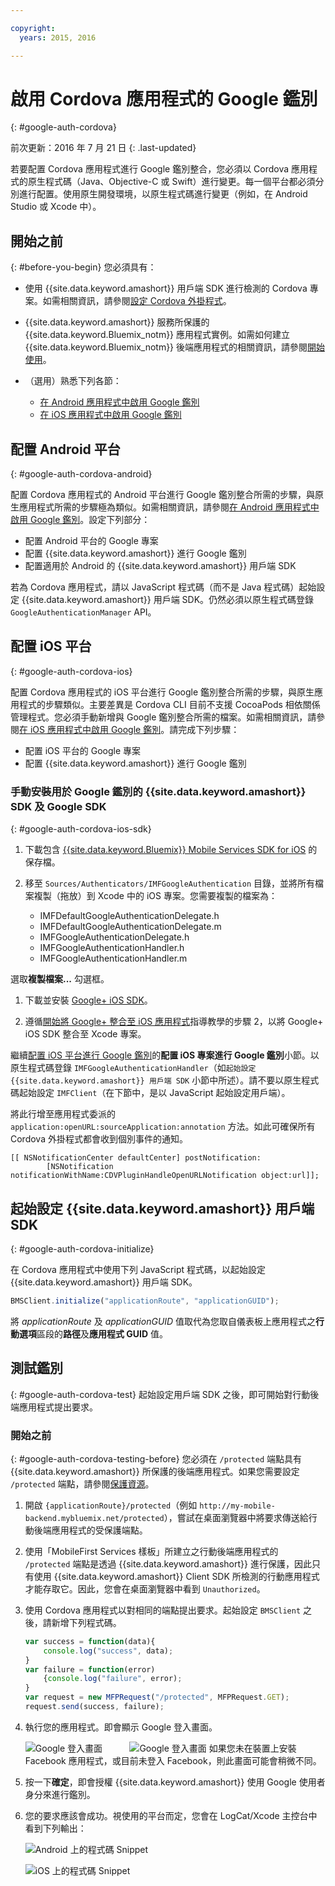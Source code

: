 ```yaml
---

copyright:
  years: 2015, 2016

---
```


# 啟用 Cordova 應用程式的 Google 鑑別
{: #google-auth-cordova}


前次更新：2016 年 7 月 21 日
{: .last-updated}

若要配置 Cordova 應用程式進行 Google 鑑別整合，您必須以 Cordova 應用程式的原生程式碼（Java、Objective-C 或 Swift）進行變更。每一個平台都必須分別進行配置。使用原生開發環境，以原生程式碼進行變更（例如，在 Android Studio 或 Xcode 中）。

## 開始之前
{: #before-you-begin}
您必須具有：
* 使用 {{site.data.keyword.amashort}} 用戶端 SDK 進行檢測的 Cordova 專案。如需相關資訊，請參閱[設定 Cordova 外掛程式](https://console.{DomainName}/docs/services/mobileaccess/getting-started-cordova.html)。  
* {{site.data.keyword.amashort}} 服務所保護的 {{site.data.keyword.Bluemix_notm}} 應用程式實例。如需如何建立 {{site.data.keyword.Bluemix_notm}} 後端應用程式的相關資訊，請參閱[開始使用](index.html)。




* （選用）熟悉下列各節：
   * [在 Android 應用程式中啟用 Google 鑑別](https://console.{DomainName}/docs/services/mobileaccess/google-auth-android.html)
   * [在 iOS 應用程式中啟用 Google 鑑別](https://console.{DomainName}/docs/services/mobileaccess/google-auth-ios.html)


## 配置 Android 平台
{: #google-auth-cordova-android}

配置 Cordova 應用程式的 Android 平台進行 Google 鑑別整合所需的步驟，與原生應用程式所需的步驟極為類似。如需相關資訊，請參閱[在 Android 應用程式中啟用 Google 鑑別](https://console.{DomainName}/docs/services/mobileaccess/google-auth-android.html)。設定下列部分：

* 配置 Android 平台的 Google 專案
* 配置 {{site.data.keyword.amashort}} 進行 Google 鑑別
* 配置適用於 Android 的 {{site.data.keyword.amashort}} 用戶端 SDK

若為 Cordova 應用程式，請以 JavaScript 程式碼（而不是 Java 程式碼）起始設定 {{site.data.keyword.amashort}} 用戶端 SDK。仍然必須以原生程式碼登錄 `GoogleAuthenticationManager` API。

## 配置 iOS 平台
{: #google-auth-cordova-ios}

配置 Cordova 應用程式的 iOS 平台進行 Google 鑑別整合所需的步驟，與原生應用程式的步驟類似。主要差異是 Cordova CLI 目前不支援 CocoaPods 相依關係管理程式。您必須手動新增與 Google 鑑別整合所需的檔案。如需相關資訊，請參閱[在 iOS 應用程式中啟用 Google 鑑別](https://console.{DomainName}/docs/services/mobileaccess/google-auth-ios.html)。請完成下列步驟：

* 配置 iOS 平台的 Google 專案
* 配置 {{site.data.keyword.amashort}} 進行 Google 鑑別

### 手動安裝用於 Google 鑑別的 {{site.data.keyword.amashort}} SDK 及 Google SDK
{: #google-auth-cordova-ios-sdk}
1. 下載包含 [{{site.data.keyword.Bluemix}} Mobile Services SDK for iOS](https://hub.jazz.net/git/bluemixmobilesdk/imf-ios-sdk/archive?revstr=master) 的保存檔。

1. 移至 `Sources/Authenticators/IMFGoogleAuthentication` 目錄，並將所有檔案複製（拖放）到 Xcode 中的 iOS 專案。您需要複製的檔案為：

	* IMFDefaultGoogleAuthenticationDelegate.h
	* IMFDefaultGoogleAuthenticationDelegate.m
	* IMFGoogleAuthenticationDelegate.h
	* IMFGoogleAuthenticationHandler.h
	* IMFGoogleAuthenticationHandler.m

選取**複製檔案...** 勾選框。

1. 下載並安裝 [Google+ iOS SDK](http://goo.gl/9cTqyZ)。

1. 遵循[開始將 Google+ 整合至 iOS 應用程式](https://developers.google.com/+/mobile/ios/getting-started)指導教學的步驟 2，以將 Google+ iOS SDK 整合至 Xcode 專案。

繼續[配置 iOS 平台進行 Google 鑑別](https://console.{DomainName}/docs/services/mobileaccess/google-auth-ios.html)的**配置 iOS 專案進行 Google 鑑別**小節。以原生程式碼登錄 `IMFGoogleAuthenticationHandler`（如`起始設定 {{site.data.keyword.amashort}} 用戶端 SDK` 小節中所述）。請不要以原生程式碼起始設定 `IMFClient`（在下節中，是以 JavaScript 起始設定用戶端）。

將此行增至應用程式委派的 `application:openURL:sourceApplication:annotation` 方法。如此可確保所有 Cordova 外掛程式都會收到個別事件的通知。

```
[[ NSNotificationCenter defaultCenter] postNotification:
		[NSNotification notificationWithName:CDVPluginHandleOpenURLNotification object:url]];
```

## 起始設定 {{site.data.keyword.amashort}} 用戶端 SDK
{: #google-auth-cordova-initialize}

在 Cordova 應用程式中使用下列 JavaScript 程式碼，以起始設定 {{site.data.keyword.amashort}} 用戶端 SDK。

```JavaScript
BMSClient.initialize("applicationRoute", "applicationGUID");
```

將 *applicationRoute* 及 *applicationGUID* 值取代為您取自儀表板上應用程式之**行動選項**區段的**路徑**及**應用程式 GUID** 值。

## 測試鑑別
{: #google-auth-cordova-test}
起始設定用戶端 SDK 之後，即可開始對行動後端應用程式提出要求。

### 開始之前
{: #google-auth-cordova-testing-before}
您必須在 `/protected` 端點具有 {{site.data.keyword.amashort}} 所保護的後端應用程式。如果您需要設定 `/protected` 端點，請參閱[保護資源](https://console.{DomainName}/docs/services/mobileaccess/protecting-resources.html)。


1. 開啟 `{applicationRoute}/protected`（例如 `http://my-mobile-backend.mybluemix.net/protected`），嘗試在桌面瀏覽器中將要求傳送給行動後端應用程式的受保護端點。

1. 使用「MobileFirst Services 樣板」所建立之行動後端應用程式的 `/protected` 端點是透過 {{site.data.keyword.amashort}} 進行保護，因此只有使用 {{site.data.keyword.amashort}} Client SDK 所檢測的行動應用程式才能存取它。因此，您會在桌面瀏覽器中看到 `Unauthorized`。

1. 使用 Cordova 應用程式以對相同的端點提出要求。起始設定 `BMSClient` 之後，請新增下列程式碼。

	```JavaScript
	var success = function(data){
    	console.log("success", data);
    }
	var failure = function(error)
    	{console.log("failure", error);
    }
	var request = new MFPRequest("/protected", MFPRequest.GET);
	request.send(success, failure);
	```


1. 執行您的應用程式。即會顯示 Google 登入畫面。

	![Google 登入畫面](images/android-google-login.png) &nbsp;&nbsp;&nbsp;&nbsp;&nbsp;&nbsp;&nbsp;&nbsp;&nbsp;	![Google 登入畫面](images/ios-google-login.png)
	如果您未在裝置上安裝 Facebook 應用程式，或目前未登入 Facebook，則此畫面可能會稍微不同。
1. 按一下**確定**，即會授權 {{site.data.keyword.amashort}} 使用 Google 使用者身分來進行鑑別。

1. 	您的要求應該會成功。視使用的平台而定，您會在 LogCat/Xcode 主控台中看到下列輸出：

	![Android 上的程式碼 Snippet](images/android-google-login-success.png)

	![iOS 上的程式碼 Snippet](images/ios-google-login-success.png)
